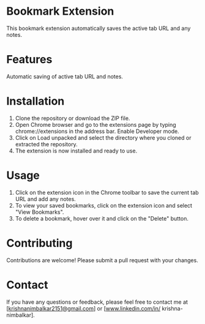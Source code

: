 # Bookmark Extension

This bookmark extension automatically saves the active tab URL and any notes.

# Features
Automatic saving of active tab URL and notes.

# Installation
  1. Clone the repository or download the ZIP file.
  2. Open Chrome browser and go to the extensions page by typing chrome://extensions in the address bar.
     Enable Developer mode.
  3. Click on Load unpacked and select the directory where you cloned or extracted the repository.
  4. The extension is now installed and ready to use.

# Usage
  1. Click on the extension icon in the Chrome toolbar to save the current tab URL and add any notes.
  2. To view your saved bookmarks, click on the extension icon and select "View Bookmarks".
  3. To delete a bookmark, hover over it and click on the "Delete" button.

# Contributing
Contributions are welcome! Please submit a pull request with your changes.

# Contact
If you have any questions or feedback, please feel free to contact me at [krishnanimbalkar2151@gmail.com] or [www.linkedin.com/in/
krishna-nimbalkar].
